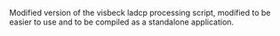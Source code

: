 Modified  version of the visbeck ladcp processing script, modified to be 
easier to use and to be compiled as a standalone application.
